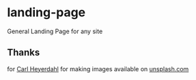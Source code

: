 # landing-page
General Landing Page for any site 

## Thanks
for [Carl Heyerdahl](https://unsplash.com/@carlheyerdahl) for making images available on [unsplash.com](https://www.unsplash.com) 
